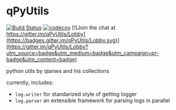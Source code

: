 # qPyUtils
[![Build Status](https://travis-ci.org/koyo922/qPyUtils.svg?branch=master)](https://travis-ci.org/koyo922/qPyUtils)
[![codecov](https://codecov.io/gh/koyo922/qPyUtils/branch/master/graph/badge.svg)](https://codecov.io/gh/koyo922/qPyUtils) [![Join the chat at https://gitter.im/qPyUtils/Lobby](https://badges.gitter.im/qPyUtils/Lobby.svg)](https://gitter.im/qPyUtils/Lobby?utm_source=badge&utm_medium=badge&utm_campaign=pr-badge&utm_content=badge)

python utils by qianws and his collections

currently, includes:

- `log.writer` for standarized style of getting logger
- `log.parser` an extensible framework for parsing logs in parallel
